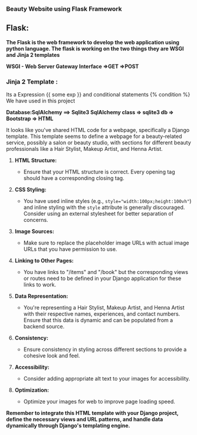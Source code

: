 ### Beauty Website using Flask Framework

## Flask:


**The Flask is the web framework to develop the web application using python language.
The flask is working on the two things they are WSGI and Jinja 2 templates**

**WSGI - Web Server Gateway Interface 
=>GET
=>POST**

### Jinja 2 Template :

Its a Expression {{ some exp }} and conditional statements {% condition %}
We have used in this project

**Database:SqlAlchemy ==> Sqlite3
SqlAlchemy class => sqlite3 db => Bootstrap => HTML**

It looks like you've shared HTML code for a webpage, specifically a Django template. This template seems to define a webpage for a beauty-related service, possibly a salon or beauty studio, with sections for different beauty professionals like a Hair Stylist, Makeup Artist, and Henna Artist.

1. **HTML Structure:**
   - Ensure that your HTML structure is correct. Every opening tag should have a corresponding closing tag.

2. **CSS Styling:**
   - You have used inline styles (e.g., `style="width:100px;height:100vh"`) and inline styling with the `style` attribute is generally discouraged. Consider using an external stylesheet for better separation of concerns.

3. **Image Sources:**
   - Make sure to replace the placeholder image URLs with actual image URLs that you have permission to use.

4. **Linking to Other Pages:**
   - You have links to "/items" and "/book" but the corresponding views or routes need to be defined in your Django application for these links to work.

5. **Data Representation:**
   - You're representing a Hair Stylist, Makeup Artist, and Henna Artist with their respective names, experiences, and contact numbers. Ensure that this data is dynamic and can be populated from a backend source.

6. **Consistency:**
   - Ensure consistency in styling across different sections to provide a cohesive look and feel.

7. **Accessibility:**
   - Consider adding appropriate alt text to your images for accessibility.

8. **Optimization:**
   - Optimize your images for web to improve page loading speed.

**Remember to integrate this HTML template with your Django project, define the necessary views and URL patterns, and handle data dynamically through Django's templating engine.**
